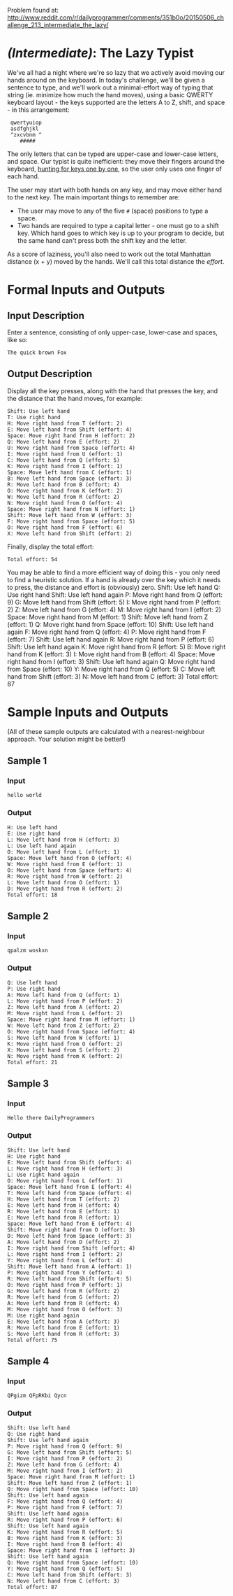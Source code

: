 Problem found at: http://www.reddit.com/r/dailyprogrammer/comments/351b0o/20150506_challenge_213_intermediate_the_lazy/

# [](#IntermediateIcon) _(Intermediate)_: The Lazy Typist

We've all had a night where we're so lazy that we actively avoid moving our hands around on the keyboard. In today's challenge, we'll be given a sentence to type, and we'll work out a minimal-effort way of typing that string (ie. minimize how much the hand moves), using a basic QWERTY keyboard layout - the keys supported are the letters A to Z, shift, and space - in this arrangement:

     qwertyuiop
     asdfghjkl
     ^zxcvbnm ^
        #####

The only letters that can be typed are upper-case and lower-case letters, and space. Our typist is quite inefficient: they move their fingers around the keyboard, [hunting for keys one by one](http://en.wikipedia.org/wiki/Typing#Hunt_and_peck), so the user only uses one finger of each hand.

The user may start with both hands on any key, and may move either hand to the next key. The main important things to remember are:

* The user may move to any of the five `#` (space) positions to type a space.
* Two hands are required to type a capital letter - one must go to a shift key. Which hand goes to which key is up to your program to decide, but the same hand can't press both the shift key and the letter.

As a score of laziness, you'll also need to work out the total Manhattan distance (x + y) moved by the hands. We'll call this total distance the *effort*.

# Formal Inputs and Outputs

## Input Description

Enter a sentence, consisting of only upper-case, lower-case and spaces, like so:

    The quick brown Fox

## Output Description

Display all the key presses, along with the hand that presses the key, and the distance that the hand moves, for example:

    Shift: Use left hand
    T: Use right hand
    H: Move right hand from T (effort: 2)
    E: Move left hand from Shift (effort: 4)
    Space: Move right hand from H (effort: 2)
    Q: Move left hand from E (effort: 2)
    U: Move right hand from Space (effort: 4)
    I: Move right hand from U (effort: 1)
    C: Move left hand from Q (effort: 5)
    K: Move right hand from I (effort: 1)
    Space: Move left hand from C (effort: 1)
    B: Move left hand from Space (effort: 3)
    R: Move left hand from B (effort: 4)
    O: Move right hand from K (effort: 2)
    W: Move left hand from R (effort: 2)
    N: Move right hand from O (effort: 4)
    Space: Move right hand from N (effort: 1)
    Shift: Move left hand from W (effort: 3)
    F: Move right hand from Space (effort: 5)
    O: Move right hand from F (effort: 6)
    X: Move left hand from Shift (effort: 2)

Finally, display the total effort:

    Total effort: 54

You may be able to find a more efficient way of doing this - you only need to find a heuristic solution. If a hand is already over the key which it needs to press, the distance and effort is (obviously) zero.    Shift: Use left hand
    Q: Use right hand
    Shift: Use left hand again
    P: Move right hand from Q (effort: 9)
    G: Move left hand from Shift (effort: 5)
    I: Move right hand from P (effort: 2)
    Z: Move left hand from G (effort: 4)
    M: Move right hand from I (effort: 2)
    Space: Move right hand from M (effort: 1)
    Shift: Move left hand from Z (effort: 1)
    Q: Move right hand from Space (effort: 10)
    Shift: Use left hand again
    F: Move right hand from Q (effort: 4)
    P: Move right hand from F (effort: 7)
    Shift: Use left hand again
    R: Move right hand from P (effort: 6)
    Shift: Use left hand again
    K: Move right hand from R (effort: 5)
    B: Move right hand from K (effort: 3)
    I: Move right hand from B (effort: 4)
    Space: Move right hand from I (effort: 3)
    Shift: Use left hand again
    Q: Move right hand from Space (effort: 10)
    Y: Move right hand from Q (effort: 5)
    C: Move left hand from Shift (effort: 3)
    N: Move left hand from C (effort: 3)
    Total effort: 87

# Sample Inputs and Outputs

(All of these sample outputs are calculated with a nearest-neighbour approach. Your solution might be better!)

## Sample 1

### Input

    hello world

### Output

    H: Use left hand
    E: Use right hand
    L: Move left hand from H (effort: 3)
    L: Use left hand again
    O: Move left hand from L (effort: 1)
    Space: Move left hand from O (effort: 4)
    W: Move right hand from E (effort: 1)
    O: Move left hand from Space (effort: 4)
    R: Move right hand from W (effort: 2)
    L: Move left hand from O (effort: 1)
    D: Move right hand from R (effort: 2)
    Total effort: 18

## Sample 2

### Input

    qpalzm woskxn

### Output

    Q: Use left hand
    P: Use right hand
    A: Move left hand from Q (effort: 1)
    L: Move right hand from P (effort: 2)
    Z: Move left hand from A (effort: 2)
    M: Move right hand from L (effort: 2)
    Space: Move right hand from M (effort: 1)
    W: Move left hand from Z (effort: 2)
    O: Move right hand from Space (effort: 4)
    S: Move left hand from W (effort: 1)
    K: Move right hand from O (effort: 2)
    X: Move left hand from S (effort: 2)
    N: Move right hand from K (effort: 2)
    Total effort: 21

## Sample 3

### Input

    Hello there DailyProgrammers

### Output

    Shift: Use left hand
    H: Use right hand
    E: Move left hand from Shift (effort: 4)
    L: Move right hand from H (effort: 3)
    L: Use right hand again
    O: Move right hand from L (effort: 1)
    Space: Move left hand from E (effort: 4)
    T: Move left hand from Space (effort: 4)
    H: Move left hand from T (effort: 2)
    E: Move left hand from H (effort: 4)
    R: Move left hand from E (effort: 1)
    E: Move left hand from R (effort: 1)
    Space: Move left hand from E (effort: 4)
    Shift: Move right hand from O (effort: 3)
    D: Move left hand from Space (effort: 3)
    A: Move left hand from D (effort: 2)
    I: Move right hand from Shift (effort: 4)
    L: Move right hand from I (effort: 2)
    Y: Move right hand from L (effort: 4)
    Shift: Move left hand from A (effort: 1)
    P: Move right hand from Y (effort: 4)
    R: Move left hand from Shift (effort: 5)
    O: Move right hand from P (effort: 1)
    G: Move left hand from R (effort: 2)
    R: Move left hand from G (effort: 2)
    A: Move left hand from R (effort: 4)
    M: Move right hand from O (effort: 3)
    M: Use right hand again
    E: Move left hand from A (effort: 3)
    R: Move left hand from E (effort: 1)
    S: Move left hand from R (effort: 3)
    Total effort: 75

## Sample 4

### Input

    QPgizm QFpRKbi Qycn

### Output

    Shift: Use left hand
    Q: Use right hand
    Shift: Use left hand again
    P: Move right hand from Q (effort: 9)
    G: Move left hand from Shift (effort: 5)
    I: Move right hand from P (effort: 2)
    Z: Move left hand from G (effort: 4)
    M: Move right hand from I (effort: 2)
    Space: Move right hand from M (effort: 1)
    Shift: Move left hand from Z (effort: 1)
    Q: Move right hand from Space (effort: 10)
    Shift: Use left hand again
    F: Move right hand from Q (effort: 4)
    P: Move right hand from F (effort: 7)
    Shift: Use left hand again
    R: Move right hand from P (effort: 6)
    Shift: Use left hand again
    K: Move right hand from R (effort: 5)
    B: Move right hand from K (effort: 3)
    I: Move right hand from B (effort: 4)
    Space: Move right hand from I (effort: 3)
    Shift: Use left hand again
    Q: Move right hand from Space (effort: 10)
    Y: Move right hand from Q (effort: 5)
    C: Move left hand from Shift (effort: 3)
    N: Move left hand from C (effort: 3)
    Total effort: 87
